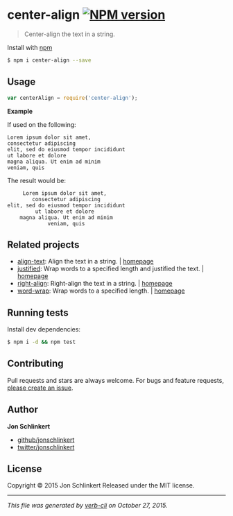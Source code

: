 # center-align [![NPM version](https://badge.fury.io/js/center-align.svg)](http://badge.fury.io/js/center-align)

> Center-align the text in a string.

Install with [npm](https://www.npmjs.com/)

```sh
$ npm i center-align --save
```












































































<extoc></extoc>

## Usage

```js
var centerAlign = require('center-align');
```

**Example**

If used on the following:

```
Lorem ipsum dolor sit amet,
consectetur adipiscing
elit, sed do eiusmod tempor incididunt
ut labore et dolore
magna aliqua. Ut enim ad minim
veniam, quis
```

The result would be:

```
     Lorem ipsum dolor sit amet,
        consectetur adipiscing
elit, sed do eiusmod tempor incididunt
         ut labore et dolore
    magna aliqua. Ut enim ad minim
             veniam, quis
```

## Related projects

* [align-text](https://www.npmjs.com/package/align-text): Align the text in a string. | [homepage](https://github.com/jonschlinkert/align-text)
* [justified](https://www.npmjs.com/package/justified): Wrap words to a specified length and justified the text. | [homepage](https://github.com/jonschlinkert/justified)
* [right-align](https://www.npmjs.com/package/right-align): Right-align the text in a string. | [homepage](https://github.com/jonschlinkert/right-align)
* [word-wrap](https://www.npmjs.com/package/word-wrap): Wrap words to a specified length. | [homepage](https://github.com/jonschlinkert/word-wrap)

## Running tests

Install dev dependencies:

```sh
$ npm i -d && npm test
```

## Contributing

Pull requests and stars are always welcome. For bugs and feature requests, [please create an issue](https://github.com/jonschlinkert/center-align/issues/new).

## Author

**Jon Schlinkert**

+ [github/jonschlinkert](https://github.com/jonschlinkert)
+ [twitter/jonschlinkert](http://twitter.com/jonschlinkert)

## License

Copyright © 2015 Jon Schlinkert
Released under the MIT license.

***

_This file was generated by [verb-cli](https://github.com/assemble/verb-cli) on October 27, 2015._